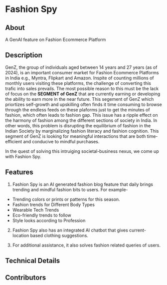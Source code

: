 # Fashion Spy

## About
A GenAI feature on Fashion Ecommerce Platform


## Description
GenZ, the group of individuals aged between 14 years and 27 years (as of 2024), is an important consumer market for Fashion Ecommerce Platforms in India e.g., Myntra, Flipkart and Amazon. Inspite of counting millions of monthly users visiting these platforms, the challenge of converting this trafic into sales prevails. The most possible reason to this must be the lack of focus on the **SEGMENT of GenZ** that are currently earning or developing the ability to earn more in the near future. This segement of GenZ which priortizes self-growth and upskilling often finds it time consuming to browse through the endless feeds on these plaforms just to get the minutes of fashion, which often leads to fashion gap. This issue has a ripple effect on the harmony of fashion among the different sections of society in India. In other words, this problem is disrupting the equilibrium of fashion in the Indian Society by marginalizing fashion literacy and fashion cognition. This segment of GenZ is looking for meaningful interactions that are both time-efficient and conducive to mindful purchases.

In the quest of solving this intruiging societal-business nexus, we come up with Fashion Spy.


## Features
1. Fashion Spy is an AI generated fashion blog feature that daily brings trending and mindful fashion bits to users. For example-
* Trending colors or prints or patterns for this season.
* Fashion trends for Different Body Types
* Wearable Tech Trends
* Eco-friendly trends to follow
* Style looks according to Profession

2. Fashion Spy also has an integrated AI chatbot that gives current-location based clothing suggestions. 

3. For additional assistance, it also solves fashion related queries of users.


## Technical Details


## Contributors
